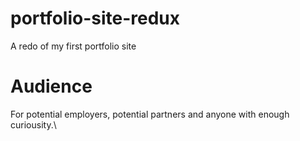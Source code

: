 # portfolio-site-redux
A redo of my first portfolio site

# Audience
For potential employers, potential partners and anyone with enough curiousity.\

